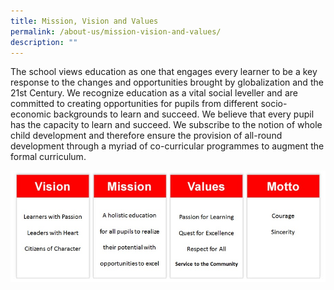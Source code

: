 ```yaml
---
title: Mission, Vision and Values
permalink: /about-us/mission-vision-and-values/
description: ""
---
```

<p>The school views education as one that engages every learner to be a key response to the changes and opportunities brought by globalization and the 21st Century. We recognize education as a vital social leveller and are committed to creating opportunities for pupils from different socio-economic backgrounds to learn and succeed. We believe that every pupil has the capacity to learn and succeed. We subscribe to the notion of whole child development and therefore ensure the provision of all-round development through a myriad of co-curricular programmes to augment the formal curriculum.</p>
<img src="/images/mission%20(edited).jpg">
